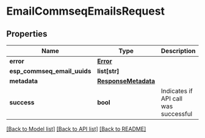 # EmailCommseqEmailsRequest

## Properties
Name | Type | Description | Notes
------------ | ------------- | ------------- | -------------
**error** | [**Error**](Error.md) |  | [optional] 
**esp_commseq_email_uuids** | **list[str]** |  | [optional] 
**metadata** | [**ResponseMetadata**](ResponseMetadata.md) |  | [optional] 
**success** | **bool** | Indicates if API call was successful | [optional] 

[[Back to Model list]](../README.md#documentation-for-models) [[Back to API list]](../README.md#documentation-for-api-endpoints) [[Back to README]](../README.md)


